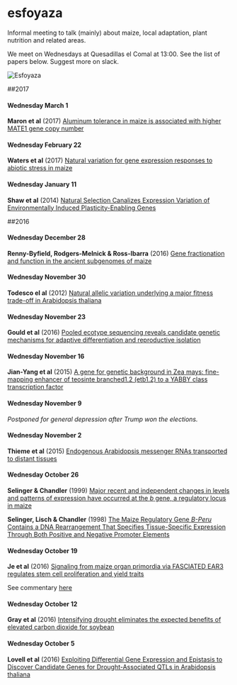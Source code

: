 # esfoyaza

Informal meeting to talk (mainly) about maize, local adaptation, plant nutrition and related areas.

We meet on Wednesdays at Quesadillas el Comal at 13:00. See the list of papers below. Suggest more on slack.

![Esfoyaza](http://asturies.com/sites/default/files/Esfoyaza.jpg)  

##2017

#### Wednesday March 1

**Maron et al** (2017) [Aluminum tolerance in maize is associated with higher MATE1 gene copy number](http://www.pnas.org/content/110/13/5241)  


#### Wednesday February 22

**Waters et al** (2017) [Natural variation for gene expression responses to abiotic stress in maize](http://onlinelibrary.wiley.com/doi/10.1111/tpj.13414/full)  


#### Wednesday January 11

**Shaw et al** (2014) [Natural Selection Canalizes Expression Variation of Environmentally Induced Plasticity-Enabling Genes](http://mbe.oxfordjournals.org/content/31/11/3002)  

##2016

#### Wednesday December 28
**Renny-Byfield, Rodgers-Melnick & Ross-Ibarra** (2016) [Gene fractionation and function in the ancient subgenomes of maize](http://biorxiv.org/content/early/2016/12/19/095547)

#### Wednesday November 30
**Todesco el al** (2012) [Natural allelic variation underlying a major fitness trade-off in Arabidopsis thaliana](https://www.dropbox.com/s/udyj3axclat89bs/todesco2010.pdf?dl=0)

#### Wednesday November 23
 	
**Gould et al** (2016) [Pooled ecotype sequencing reveals candidate genetic mechanisms for adaptive differentiation and reproductive isolation](http://onlinelibrary.wiley.com/doi/10.1111/mec.13881/abstract)

#### Wednesday November 16
 	
**Jian-Yang et al** (2015) [A gene for genetic background in Zea mays: fine-mapping enhancer of teosinte branched1.2 (etb1.2) to a YABBY class transcription factor](http://www.genetics.org/content/genetics/early/2016/10/10/genetics.116.194928.full.pdf)

#### Wednesday November 9 
 	
*Postponed for general depression after Trump won the elections.* 

#### Wednesday November 2
 	
**Thieme et al** (2015) [Endogenous Arabidopsis messenger RNAs
transported to distant tissues](http://www.nature.com.sci-hub.bz/articles/nplants201525) 

#### Wednesday October 26
 	
**Selinger & Chandler** (1999) [Major recent and independent changes in levels and patterns of expression have occurred at the _b_ gene, a regulatory locus in maize](http://www.pnas.org/content/96/26/15007.full.pdf)  

**Selinger, Lisch & Chandler** (1998) [The Maize Regulatory Gene _B-Peru_ Contains a DNA Rearrangement That Specifies Tissue-Specific Expression Through Both Positive and Negative Promoter Elements](http://www.genetics.org/content/genetics/149/2/1125.full.pdf)  

#### Wednesday October 19
 	
**Je et al** (2016) [Signaling from maize organ primordia via FASCIATED EAR3 regulates stem cell proliferation and yield traits](http://www.nature.com/ng/journal/v48/n7/full/ng.3567.html)  

See commentary [here](http://www.nature.com/ng/journal/v48/n7/full/ng.3601.html)

#### Wednesday October 12
 	
**Gray et al** (2016) [Intensifying drought eliminates the expected benefits of elevated carbon dioxide for soybean](nature.com/articles/nplants2016132)  

#### Wednesday October 5
 	
**Lovell et al** (2016) [Exploiting Differential Gene Expression and Epistasis to Discover Candidate Genes for Drought-Associated QTLs in Arabidopsis thaliana](http://www.plantcell.org/content/27/4/969.short)    	          	
	         	
